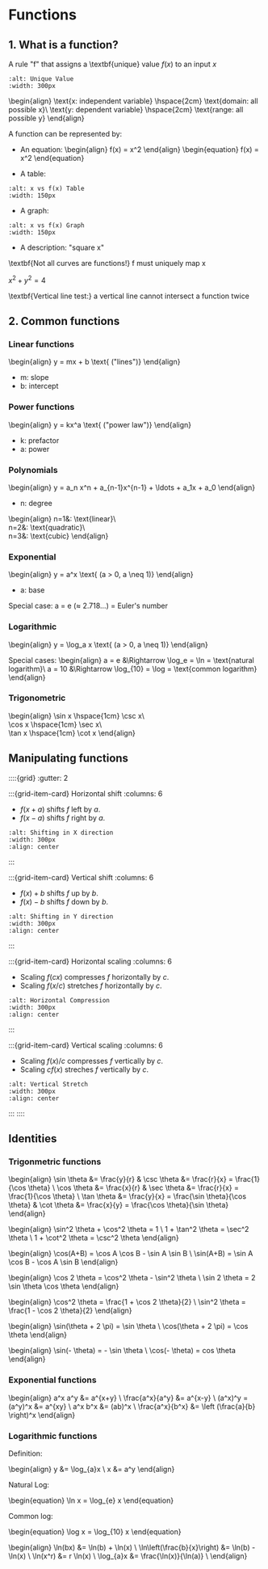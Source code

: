 # Functions

## 1. What is a function?

A rule "f" that assigns a \textbf{unique} value $f(x)$ to an input $x$

```{image} ./_images/x_to_f(x).jpg
:alt: Unique Value
:width: 300px
```

\begin{align}
\text{x: independent variable} \hspace{2cm} \text{domain: all possible x}\\
\text{y: dependent variable} \hspace{2cm} \text{range: all possible y}
\end{align}

A function can be represented by:
- An equation:
\begin{align}
f(x) = x^2
\end{align}
\begin{equation}
f(x) = x^2
\end{equation}

- A table:
```{image} ./_images/x_f(x)_table.jpg
:alt: x vs f(x) Table
:width: 150px
```

- A graph:
```{image} ./_images/quadratic_graph.jpg
:alt: x vs f(x) Graph
:width: 150px
```
- A description: "square x"

\textbf{Not all curves are functions!} f must uniquely map x

$x^2 + y^2 = 4$

\textbf{Vertical line test:} a vertical line cannot intersect a function twice

## 2. Common functions

### Linear functions
\begin{align}
y = mx + b \text{ ("lines")}
\end{align}
- m: slope
- b: intercept

### Power functions
\begin{align}
y = kx^a \text{ ("power law")}
\end{align}
- k: prefactor
- a: power

### Polynomials
\begin{align}
y = a_n x^n + a_{n-1}x^{n-1} + \ldots + a_1x + a_0
\end{align}
- n: degree

\begin{align}
n=1&: \text{linear}\\  
n=2&: \text{quadratic}\\  
n=3&: \text{cubic}
\end{align}

### Exponential
\begin{align}
y = a^x \text{ (a > 0, a \neq 1)}
\end{align}
- a: base

Special case: a = e (≈ 2.718...) = Euler's number

### Logarithmic
\begin{align}
y = \log_a x \text{ (a > 0, a \neq 1)}
\end{align}

Special cases:
\begin{align}
a = e &\Rightarrow \log_e = \ln = \text{natural logarithm}\\
a = 10 &\Rightarrow \log_{10} = \log = \text{common logarithm}
\end{align}

### Trigonometric
\begin{align}
\sin x \hspace{1cm} \csc x\\  
\cos x \hspace{1cm} \sec x\\  
\tan x \hspace{1cm} \cot x
\end{align}

## Manipulating functions

::::{grid}
:gutter: 2

:::{grid-item-card} Horizontal shift
:columns: 6

- $f(x+a)$ shifts *f* left by *a*.
- $f(x-a)$ shifts *f* right by *a*.

```{image} ./_images/Shifting_X_direction.jpg
:alt: Shifting in X direction
:width: 300px
:align: center
```

:::

:::{grid-item-card} Vertical shift
:columns: 6

- $f(x)+b$ shifts *f* up by *b*.
- $f(x)-b$ shifts *f* down by *b*.

```{image} ./_images/Shifting_Y_direction.jpg
:alt: Shifting in Y direction
:width: 300px
:align: center
```

:::

:::{grid-item-card} Horizontal scaling
:columns: 6

- Scaling $f(cx)$ compresses *f* horizontally by *c*.
- Scaling $f(x/c)$ stretches *f* horizontally by *c*.

```{image} ./_images/Horizontal_Compression.jpg
:alt: Horizontal Compression
:width: 300px
:align: center
```

:::

:::{grid-item-card} Vertical scaling
:columns: 6

- Scaling $f(x)/c$ compresses *f* vertically by *c*.
- Scaling $cf(x)$ streches *f* vertically by *c*.

```{image} ./_images/Vertical_Stretch.jpg
:alt: Vertical Stretch
:width: 300px
:align: center
```

:::
::::

## Identities

### Trigonmetric functions

\begin{align}
\sin \theta &= \frac{y}{r} & \csc \theta &= \frac{r}{x} = \frac{1}{\cos \theta} \\
\cos \theta &= \frac{x}{r} & \sec \theta &= \frac{r}{x} = \frac{1}{\cos \theta} \\
\tan \theta &= \frac{y}{x} = \frac{\sin \theta}{\cos \theta} &
\cot \theta &= \frac{x}{y} = \frac{\cos \theta}{\sin \theta}
\end{align}

\begin{align}
\sin^2 \theta + \cos^2 \theta = 1 \\
1 + \tan^2 \theta = \sec^2 \theta \\
1 + \cot^2 \theta = \csc^2 \theta
\end{align}

\begin{align}
\cos(A+B) = \cos A \cos B - \sin A \sin B \\
\sin(A+B) = \sin A \cos B - \cos A \sin B
\end{align}

\begin{align}
\cos 2 \theta = \cos^2 \theta - \sin^2 \theta \\
\sin 2 \theta = 2 \sin \theta \cos \theta
\end{align}

\begin{align}
\cos^2 \theta = \frac{1 + \cos 2 \theta}{2} \\
\sin^2 \theta = \frac{1 - \cos 2 \theta}{2}
\end{align}

\begin{align}
\sin(\theta + 2 \pi) = \sin \theta \\
\cos(\theta + 2 \pi) = \cos \theta
\end{align}

\begin{align}
\sin(- \theta) = - \sin \theta \\
\cos(- \theta) = cos \theta
\end{align}

### Exponential functions

\begin{align}
a^x a^y &= a^{x+y} \\
\frac{a^x}{a^y} &= a^{x-y} \\
(a^x)^y = (a^y)^x &= a^{xy} \\
a^x b^x &= (ab)^x \\
\frac{a^x}{b^x} &= \left (\frac{a}{b} \right)^x
\end{align}

### Logarithmic functions

Definition:

\begin{align}
y &= \log_{a}x \\
x &= a^y
\end{align}

Natural Log:

\begin{equation}
\ln x = \log_{e} x
\end{equation}

Common log:

\begin{equation}
\log x = \log_{10} x
\end{equation}

\begin{align}
\ln(bx) &= \ln(b) + \ln(x) \\
\ln\left(\frac{b}{x}\right) &= \ln(b) - \ln(x) \\
\ln(x^r) &= r \ln(x) \\
\log_{a}x &= \frac{\ln(x)}{\ln(a)} \\
\end{align}
